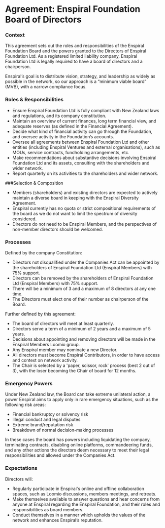 # Agreement: Enspiral Foundation Board of Directors


### Context

This agreement sets out the roles and responsibilities of the Enspiral Foundation Board and the powers granted to the Directors of Enspiral Foundation Ltd. As a registered limited liability company, Enspiral Foundation Ltd is legally required to have a board of directors and a chairperson. 

Enspiral’s goal is to distribute vision, strategy, and leadership as widely as possible in the network, so our approach is a “minimum viable board” (MVB), with a narrow compliance focus.


### Roles & Responsibilities

* Ensure Enspiral Foundation Ltd is fully compliant with New Zealand laws and regulations, and its company constitution. 
* Maintain an overview of current finances, long term financial view, and adequate reserves (as defined in the Financial Agreement). 
* Decide what kind of financial activity can go through the Foundation, and oversee activity in the Foundation’s accounts.
* Oversee all agreements between Enspiral Foundation Ltd and other entities (including Enspiral Ventures and external organisations), such as MOUs, service contracts, fundholding arrangements, etc.
* Make recommendations about substantive decisions involving Enspiral Foundation Ltd and its assets, consulting with the shareholders and wider network.
* Report quarterly on its activities to the shareholders and wider network.

###Selection & Composition

* Members (shareholders) and existing directors are expected to actively maintain a diverse board in keeping with the Enspiral Diversity Agreement.
* Enspiral currently has no quota or strict compositional requirements of the board as we do not want to limit the spectrum of diversity considered.
* Directors do not need to be Enspiral Members, and the perspectives of non-member directors should be welcomed. 

### Processes

Defined by the company Constitution:

* Directors not disqualified under the Companies Act can be appointed by the shareholders of Enspiral Foundation Ltd (Enspiral Members) with 75% support. 
* Directors can be removed by the shareholders of Enspiral Foundation Ltd (Enspiral Members) with 75% support.
* There will be a minimum of 3 and a maximum of 8 directors at any one time.
* The Directors must elect one of their number as chairperson of the Board.

Further defined by this agreement:

* The board of directors will meet at least quarterly.
* Directors serve a term of a minimum of 2 years and a maximum of 5 years.
* Decisions about appointing and removing directors will be made in the Enspiral Members Loomio group.
* Any Enspiral member may nominate a new Director. 
* All directors must become Enspiral Contributors, in order to have access and context on network activity.
* The Chair is selected by a 'paper, scissor, rock' process (best 2 out of 3), with the loser becoming the Chair of board for 12 months.


### Emergency Powers

Under New Zealand law, the Board can take extreme unilateral action, a power Enspiral aims to apply only in rare emergency situations, such as the following risk areas:

* Financial bankruptcy or solvency risk
* Illegal conduct and legal disputes
* Extreme brand/reputation risk
* Breakdown of normal decision-making processes

In these cases the board has powers including liquidating the company, terminating contracts, disabling online platforms, commandeering funds, and any other actions the directors deem necessary to meet their legal responsibilities and allowed under the Companies Act.

### Expectations

Directors will:

* Regularly participate in Enspiral's online and offline collaboration spaces, such as Loomio discussions, members meetings, and retreats.
* Make themselves available to answer questions and hear concerns from anyone at Enspiral regarding the Enspiral Foundation, and their roles and responsibilities as board members.
* Conduct themselves in a manner which upholds the values of the network and enhances Enspiral’s reputation.
